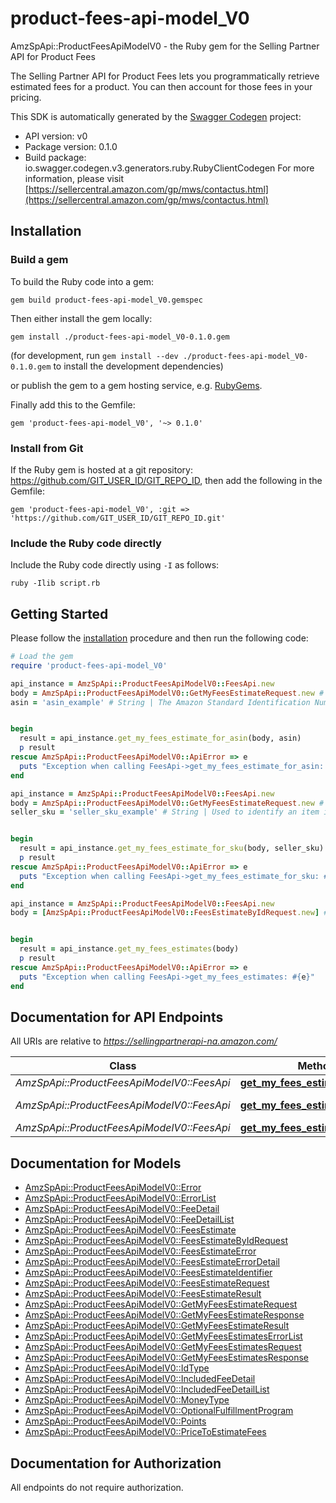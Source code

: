 # product-fees-api-model_V0

AmzSpApi::ProductFeesApiModelV0 - the Ruby gem for the Selling Partner API for Product Fees

The Selling Partner API for Product Fees lets you programmatically retrieve estimated fees for a product. You can then account for those fees in your pricing.

This SDK is automatically generated by the [Swagger Codegen](https://github.com/swagger-api/swagger-codegen) project:

- API version: v0
- Package version: 0.1.0
- Build package: io.swagger.codegen.v3.generators.ruby.RubyClientCodegen
For more information, please visit [https://sellercentral.amazon.com/gp/mws/contactus.html](https://sellercentral.amazon.com/gp/mws/contactus.html)

## Installation

### Build a gem

To build the Ruby code into a gem:

```shell
gem build product-fees-api-model_V0.gemspec
```

Then either install the gem locally:

```shell
gem install ./product-fees-api-model_V0-0.1.0.gem
```
(for development, run `gem install --dev ./product-fees-api-model_V0-0.1.0.gem` to install the development dependencies)

or publish the gem to a gem hosting service, e.g. [RubyGems](https://rubygems.org/).

Finally add this to the Gemfile:

    gem 'product-fees-api-model_V0', '~> 0.1.0'

### Install from Git

If the Ruby gem is hosted at a git repository: https://github.com/GIT_USER_ID/GIT_REPO_ID, then add the following in the Gemfile:

    gem 'product-fees-api-model_V0', :git => 'https://github.com/GIT_USER_ID/GIT_REPO_ID.git'

### Include the Ruby code directly

Include the Ruby code directly using `-I` as follows:

```shell
ruby -Ilib script.rb
```

## Getting Started

Please follow the [installation](#installation) procedure and then run the following code:
```ruby
# Load the gem
require 'product-fees-api-model_V0'

api_instance = AmzSpApi::ProductFeesApiModelV0::FeesApi.new
body = AmzSpApi::ProductFeesApiModelV0::GetMyFeesEstimateRequest.new # GetMyFeesEstimateRequest | 
asin = 'asin_example' # String | The Amazon Standard Identification Number (ASIN) of the item.


begin
  result = api_instance.get_my_fees_estimate_for_asin(body, asin)
  p result
rescue AmzSpApi::ProductFeesApiModelV0::ApiError => e
  puts "Exception when calling FeesApi->get_my_fees_estimate_for_asin: #{e}"
end

api_instance = AmzSpApi::ProductFeesApiModelV0::FeesApi.new
body = AmzSpApi::ProductFeesApiModelV0::GetMyFeesEstimateRequest.new # GetMyFeesEstimateRequest | 
seller_sku = 'seller_sku_example' # String | Used to identify an item in the given marketplace. SellerSKU is qualified by the seller's SellerId, which is included with every operation that you submit.


begin
  result = api_instance.get_my_fees_estimate_for_sku(body, seller_sku)
  p result
rescue AmzSpApi::ProductFeesApiModelV0::ApiError => e
  puts "Exception when calling FeesApi->get_my_fees_estimate_for_sku: #{e}"
end

api_instance = AmzSpApi::ProductFeesApiModelV0::FeesApi.new
body = [AmzSpApi::ProductFeesApiModelV0::FeesEstimateByIdRequest.new] # Array<FeesEstimateByIdRequest> | 


begin
  result = api_instance.get_my_fees_estimates(body)
  p result
rescue AmzSpApi::ProductFeesApiModelV0::ApiError => e
  puts "Exception when calling FeesApi->get_my_fees_estimates: #{e}"
end
```

## Documentation for API Endpoints

All URIs are relative to *https://sellingpartnerapi-na.amazon.com/*

Class | Method | HTTP request | Description
------------ | ------------- | ------------- | -------------
*AmzSpApi::ProductFeesApiModelV0::FeesApi* | [**get_my_fees_estimate_for_asin**](docs/FeesApi.md#get_my_fees_estimate_for_asin) | **POST** /products/fees/v0/items/{Asin}/feesEstimate | 
*AmzSpApi::ProductFeesApiModelV0::FeesApi* | [**get_my_fees_estimate_for_sku**](docs/FeesApi.md#get_my_fees_estimate_for_sku) | **POST** /products/fees/v0/listings/{SellerSKU}/feesEstimate | 
*AmzSpApi::ProductFeesApiModelV0::FeesApi* | [**get_my_fees_estimates**](docs/FeesApi.md#get_my_fees_estimates) | **POST** /products/fees/v0/feesEstimate | 

## Documentation for Models

 - [AmzSpApi::ProductFeesApiModelV0::Error](docs/Error.md)
 - [AmzSpApi::ProductFeesApiModelV0::ErrorList](docs/ErrorList.md)
 - [AmzSpApi::ProductFeesApiModelV0::FeeDetail](docs/FeeDetail.md)
 - [AmzSpApi::ProductFeesApiModelV0::FeeDetailList](docs/FeeDetailList.md)
 - [AmzSpApi::ProductFeesApiModelV0::FeesEstimate](docs/FeesEstimate.md)
 - [AmzSpApi::ProductFeesApiModelV0::FeesEstimateByIdRequest](docs/FeesEstimateByIdRequest.md)
 - [AmzSpApi::ProductFeesApiModelV0::FeesEstimateError](docs/FeesEstimateError.md)
 - [AmzSpApi::ProductFeesApiModelV0::FeesEstimateErrorDetail](docs/FeesEstimateErrorDetail.md)
 - [AmzSpApi::ProductFeesApiModelV0::FeesEstimateIdentifier](docs/FeesEstimateIdentifier.md)
 - [AmzSpApi::ProductFeesApiModelV0::FeesEstimateRequest](docs/FeesEstimateRequest.md)
 - [AmzSpApi::ProductFeesApiModelV0::FeesEstimateResult](docs/FeesEstimateResult.md)
 - [AmzSpApi::ProductFeesApiModelV0::GetMyFeesEstimateRequest](docs/GetMyFeesEstimateRequest.md)
 - [AmzSpApi::ProductFeesApiModelV0::GetMyFeesEstimateResponse](docs/GetMyFeesEstimateResponse.md)
 - [AmzSpApi::ProductFeesApiModelV0::GetMyFeesEstimateResult](docs/GetMyFeesEstimateResult.md)
 - [AmzSpApi::ProductFeesApiModelV0::GetMyFeesEstimatesErrorList](docs/GetMyFeesEstimatesErrorList.md)
 - [AmzSpApi::ProductFeesApiModelV0::GetMyFeesEstimatesRequest](docs/GetMyFeesEstimatesRequest.md)
 - [AmzSpApi::ProductFeesApiModelV0::GetMyFeesEstimatesResponse](docs/GetMyFeesEstimatesResponse.md)
 - [AmzSpApi::ProductFeesApiModelV0::IdType](docs/IdType.md)
 - [AmzSpApi::ProductFeesApiModelV0::IncludedFeeDetail](docs/IncludedFeeDetail.md)
 - [AmzSpApi::ProductFeesApiModelV0::IncludedFeeDetailList](docs/IncludedFeeDetailList.md)
 - [AmzSpApi::ProductFeesApiModelV0::MoneyType](docs/MoneyType.md)
 - [AmzSpApi::ProductFeesApiModelV0::OptionalFulfillmentProgram](docs/OptionalFulfillmentProgram.md)
 - [AmzSpApi::ProductFeesApiModelV0::Points](docs/Points.md)
 - [AmzSpApi::ProductFeesApiModelV0::PriceToEstimateFees](docs/PriceToEstimateFees.md)

## Documentation for Authorization

 All endpoints do not require authorization.

